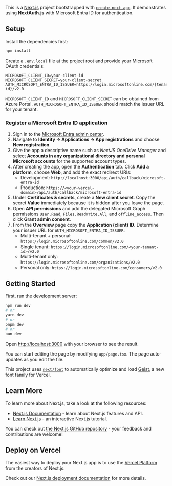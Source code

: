 This is a [Next.js](https://nextjs.org) project bootstrapped with [`create-next-app`](https://nextjs.org/docs/app/api-reference/cli/create-next-app).
It demonstrates using **NextAuth.js** with Microsoft Entra ID for authentication.

## Setup

Install the dependencies first:

```bash
npm install
```

Create a `.env.local` file at the project root and provide your Microsoft OAuth credentials:

```env
MICROSOFT_CLIENT_ID=your-client-id
MICROSOFT_CLIENT_SECRET=your-client-secret
AUTH_MICROSOFT_ENTRA_ID_ISSUER=https://login.microsoftonline.com/{tenant-id}/v2.0
```

`MICROSOFT_CLIENT_ID` and `MICROSOFT_CLIENT_SECRET` can be obtained from Azure Portal. `AUTH_MICROSOFT_ENTRA_ID_ISSUER` should match the issuer URL for your tenant.

### Register a Microsoft Entra ID application

1. Sign in to the [Microsoft Entra admin center](https://entra.microsoft.com/).
2. Navigate to **Identity → Applications → App registrations** and choose **New registration**.
3. Give the app a descriptive name such as *NextJS OneDrive Manager* and select **Accounts in any organizational directory and personal Microsoft accounts** for the supported account types.
4. After creating the app, open the **Authentication** tab. Click **Add a platform**, choose **Web**, and add the exact redirect URIs:
    - Development: `http://localhost:3000/api/auth/callback/microsoft-entra-id`
    - Production: `https://<your-vercel-domain>/api/auth/callback/microsoft-entra-id`
5. Under **Certificates & secrets**, create a **New client secret**. Copy the secret **Value** immediately because it is hidden after you leave the page.
6. Open **API permissions** and add the delegated Microsoft Graph permissions `User.Read`, `Files.ReadWrite.All`, and `offline_access`. Then click **Grant admin consent**.
7. From the **Overview** page copy the **Application (client) ID**. Determine your issuer URL for `AUTH_MICROSOFT_ENTRA_ID_ISSUER`:
    - Multi-tenant + personal: `https://login.microsoftonline.com/common/v2.0`
    - Single tenant: `https://login.microsoftonline.com/<your-tenant-id>/v2.0`
    - Multi-tenant only: `https://login.microsoftonline.com/organizations/v2.0`
    - Personal only: `https://login.microsoftonline.com/consumers/v2.0`

## Getting Started

First, run the development server:

```bash
npm run dev
# or
yarn dev
# or
pnpm dev
# or
bun dev
```

Open [http://localhost:3000](http://localhost:3000) with your browser to see the result.

You can start editing the page by modifying `app/page.tsx`. The page auto-updates as you edit the file.

This project uses [`next/font`](https://nextjs.org/docs/app/building-your-application/optimizing/fonts) to automatically optimize and load [Geist](https://vercel.com/font), a new font family for Vercel.

## Learn More

To learn more about Next.js, take a look at the following resources:

- [Next.js Documentation](https://nextjs.org/docs) - learn about Next.js features and API.
- [Learn Next.js](https://nextjs.org/learn) - an interactive Next.js tutorial.

You can check out [the Next.js GitHub repository](https://github.com/vercel/next.js) - your feedback and contributions are welcome!

## Deploy on Vercel

The easiest way to deploy your Next.js app is to use the [Vercel Platform](https://vercel.com/new?utm_medium=default-template&filter=next.js&utm_source=create-next-app&utm_campaign=create-next-app-readme) from the creators of Next.js.

Check out our [Next.js deployment documentation](https://nextjs.org/docs/app/building-your-application/deploying) for more details.

